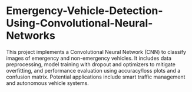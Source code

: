 # Emergency-Vehicle-Detection-Using-Convolutional-Neural-Networks
This project implements a Convolutional Neural Network (CNN) to classify images of emergency and non-emergency vehicles. It includes data preprocessing, model training with dropout and optimizers to mitigate overfitting, and performance evaluation using accuracy/loss plots and a confusion matrix. Potential applications include smart traffic management and autonomous vehicle systems.
